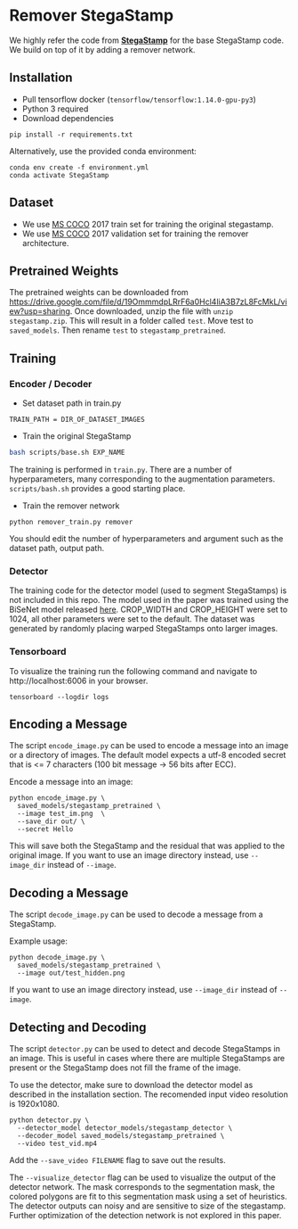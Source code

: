 # Remover StegaStamp

We highly refer the code from [**StegaStamp**](http://www.matthewtancik.com/stegastamp) for the base StegaStamp code. We build on top of it by adding a remover network.

## Installation
- Pull tensorflow docker (`tensorflow/tensorflow:1.14.0-gpu-py3`)
- Python 3 required
- Download dependencies
```bash=
pip install -r requirements.txt
```

Alternatively, use the provided conda environment:
```
conda env create -f environment.yml
conda activate StegaStamp
```

## Dataset
- We use [MS COCO](https://cocodataset.org/#home) 2017 train set for training the original stegastamp.
- We use [MS COCO](https://cocodataset.org/#home) 2017 validation set for training the remover architecture.

## Pretrained Weights
The pretrained weights can be downloaded from https://drive.google.com/file/d/19OmmmdpLRrF6a0Hcl4liA3B7zL8FcMkL/view?usp=sharing. Once downloaded, unzip the file with `unzip stegastamp.zip`. This will result in a folder called `test`. Move test to `saved_models`. Then rename `test` to `stegastamp_pretrained`.

## Training
### Encoder / Decoder
- Set dataset path in train.py
```
TRAIN_PATH = DIR_OF_DATASET_IMAGES
```

- Train the original StegaStamp
```bash
bash scripts/base.sh EXP_NAME
```
The training is performed in `train.py`. There are a number of hyperparameters, many corresponding to the augmentation parameters. `scripts/bash.sh` provides a good starting place.

- Train the remover network
```
python remover_train.py remover
```
You should edit the number of hyperparameters and argument such as the dataset path, output path.

### Detector
The training code for the detector model (used to segment StegaStamps) is not included in this repo. The model used in the paper was trained using the BiSeNet model released [here](https://github.com/GeorgeSeif/Semantic-Segmentation-Suite). CROP_WIDTH and CROP_HEIGHT were set to 1024, all other parameters were set to the default. The dataset was generated by randomly placing warped StegaStamps onto larger images.

### Tensorboard
To visualize the training run the following command and navigate to http://localhost:6006 in your browser.
```bash=
tensorboard --logdir logs
```

## Encoding a Message
The script `encode_image.py` can be used to encode a message into an image or a directory of images. The default model expects a utf-8 encoded secret that is <= 7 characters (100 bit message -> 56 bits after ECC).

Encode a message into an image:
```bash=
python encode_image.py \
  saved_models/stegastamp_pretrained \
  --image test_im.png  \
  --save_dir out/ \
  --secret Hello
```
This will save both the StegaStamp and the residual that was applied to the original image. If you want to use an image directory instead, use `--image_dir` instead of `--image`.

## Decoding a Message
The script `decode_image.py` can be used to decode a message from a StegaStamp.

Example usage:
```bash=
python decode_image.py \
  saved_models/stegastamp_pretrained \
  --image out/test_hidden.png
```

If you want to use an image directory instead, use `--image_dir` instead of `--image`.

## Detecting and Decoding
The script `detector.py` can be used to detect and decode StegaStamps in an image. This is useful in cases where there are multiple StegaStamps are present or the StegaStamp does not fill the frame of the image.

To use the detector, make sure to download the detector model as described in the installation section. The recomended input video resolution is 1920x1080.

```bash=
python detector.py \
  --detector_model detector_models/stegastamp_detector \
  --decoder_model saved_models/stegastamp_pretrained \
  --video test_vid.mp4
```
Add the `--save_video FILENAME` flag to save out the results.

The `--visualize_detector` flag can be used to visualize the output of the detector network. The mask corresponds to the segmentation mask, the colored polygons are fit to this segmentation mask using a set of heuristics. The detector outputs can noisy and are sensitive to size of the stegastamp. Further optimization of the detection network is not explored in this paper.
